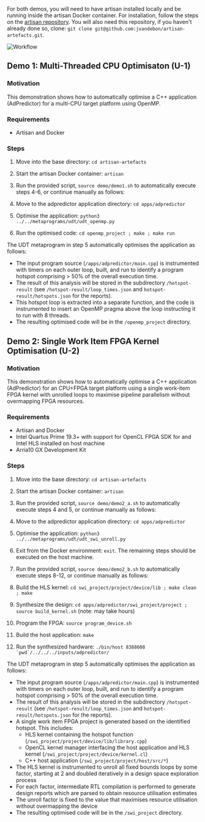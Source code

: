 
For both demos, you will need to have artisan installed locally and be running inside the artisan Docker container. For installation, follow the steps on the [artisan repository](https://github.com/ckiddo74/artisan). You will also need this repository, if you haven't already done so, clone: ```git clone git@github.com:jvandebon/artisan-artefacts.git```.

![Workflow](https://github.com/jvandebon/artisan-artefacts/blob/master/demo/workflow.png)

## Demo 1: Multi-Threaded CPU Optimisaton (U-1)

### Motivation
This demonstration shows how to automatically optimise a C++ application (AdPredictor) for a multi-CPU target platform using OpenMP. 

### Requirements
- Artisan and Docker 

### Steps

1. Move into the base directory: ```cd artisan-artefacts```
2. Start the artisan Docker container: ```artisan```
3. Run the provided script, ```source demo/demo1.sh``` to automatically execute steps 4-6, or continue manually as follows:

4. Move to the adpredictor application directory: ```cd apps/adpredictor```
5. Optimise the application: ```python3 ../../metaprograms/udt/udt_openmp.py```
6. Run the optimised code: ```cd openmp_project ; make ; make run```

The UDT metaprogram in step 5 automatically optimises the application as follows:
- The input program source (```/apps/adpredictor/main.cpp```) is instrumented with timers on each outer loop, built, and run to identify a program hotspot comprising > 50% of the overall execution time. 
- The result of this analysis will be stored in the subdirectory ```/hotspot-result``` (see ```/hotspot-result/loop_times.json``` and ```hotspot-result/hotspots.json``` for the reports).
- This hotspot loop is extracted into a separate function, and the code is instrumented to insert an OpenMP pragma above the loop instructing it to run with 8 threads. 
- The resulting optimised code will be in the ```/openmp_project``` directory. 

## Demo 2: Single Work Item FPGA Kernel Optimisation (U-2)

### Motivation

This demonstration shows how to automatically optimise a C++ application (AdPredictor) for an CPU+FPGA target platform using a single work-item FPGA kernel with unrolled loops to maximise pipeline parallelism without overmapping FPGA resources.

### Requirements
- Artisan and Docker 
- Intel Quartus Prime 19.3+ with support for OpenCL FPGA SDK for and Intel HLS installed on host machine
- Arria10 GX Development Kit 

### Steps

1. Move into the base directory: ```cd artisan-artefacts```
2. Start the artisan Docker container: ```artisan```

3. Run the provided script, ```source demo/demo2_a.sh``` to automatically execute steps 4 and 5, or continue manually as follows:

4. Move to the adpredictor application directory: ```cd apps/adpredictor```
5. Optimise the application: ```python3 ../../metaprograms/udt/udt_swi_unroll.py```

6. Exit from the Docker environment: ```exit```.  The remaining steps should be executed on the host machine. 

7. Run the provided script, ```source demo/demo2_b.sh``` to automatically execute steps 8-12, or continue manually as follows:

8. Build the HLS kernel: ```cd swi_project/project/device/lib ; make clean ; make```
9. Synthesize the design: ```cd apps/adpredictor/swi_project/project ; source build_kernel.sh``` (note: may take hours)
10. Program the FPGA: ```source program_device.sh```
11. Build the host application: ```make```
12. Run the synthesized hardware: ```./bin/host 8388608 `pwd`/../../../inputs/adpredictor/```

The UDT metaprogram in step 5 automatically optimises the application as follows:
- The input program source (```/apps/adpredictor/main.cpp```) is instrumented with timers on each outer loop, built, and run to identify a program hotspot comprising > 50% of the overall execution time. 
- The result of this analysis will be stored in the subdirectory ```/hotspot-result``` (see ```/hotspot-result/loop_times.json``` and ```hotspot-result/hotspots.json``` for the reports).
- A single work item FPGA project is generated based on the identified hotspot. This includes:
    - HLS kernel containing the hotspot function (```/swi_project/project/device/lib/library.cpp```)
    - OpenCL kernel manager interfacing the host application and HLS kernel (```/swi_project/project/device/kernel.cl```) 
    - C++ host application (```/swi_project/project/host/src/*```)
- The HLS kernel is instrumented to unroll all fixed bounds loops by some factor, starting at 2 and doubled iteratively in a design space exploration process
- For each factor, intermediate RTL compilation is performed to generate design reports which are parsed to obtain resource utilisation estimates
- The unroll factor is fixed to the value that maximises resource utilisation without overmapping the device
- The resulting optimised code will be in the ```/swi_project``` directory. 
